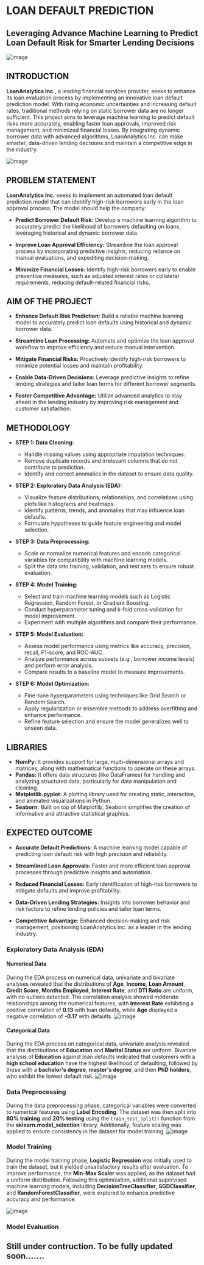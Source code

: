 # LOAN DEFAULT PREDICTION 
## Leveraging Advance Machine Learning to Predict Loan Default Risk for Smarter Lending Decisions
![image](https://github.com/user-attachments/assets/b923a5bf-5a92-483d-98e3-596c8b4b4b98)
## INTRODUCTION
**LoanAnalytics Inc.**, a leading financial services provider, seeks to enhance its loan evaluation process by implementing an innovative loan default prediction model. With rising economic uncertainties and increasing default rates, traditional methods relying on static borrower data are no longer sufficient. This project aims to leverage machine learning to predict default risks more accurately, enabling faster loan approvals, improved risk management, and minimized financial losses. By integrating dynamic borrower data with advanced algorithms, LoanAnalytics Inc. can make smarter, data-driven lending decisions and maintain a competitive edge in the industry.

![image](https://github.com/user-attachments/assets/e301c6c2-951b-46b2-a432-d044ccb23193)

## PROBLEM STATEMENT
**LoanAnalytics Inc.** seeks to implement an automated loan default prediction model that can identify high-risk borrowers early in the loan approval process. The model should
help the company:
- **Predict Borrower Default Risk:** Develop a machine learning algorithm to accurately predict the likelihood of borrowers defaulting on loans, leveraging historical and dynamic borrower data.
  
- **Improve Loan Approval Efficiency:** Streamline the loan approval process by incorporating predictive insights, reducing reliance on manual evaluations, and expediting decision-making.
  
- **Minimize Financial Losses:** Identify high-risk borrowers early to enable preventive measures, such as adjusted interest rates or collateral requirements, reducing default-related financial risks.
  
## AIM OF THE PROJECT
- **Enhance Default Risk Prediction:** Build a reliable machine learning model to accurately predict loan defaults using historical and dynamic borrower data.  

- **Streamline Loan Processing:** Automate and optimize the loan approval workflow to improve efficiency and reduce manual intervention.  

- **Mitigate Financial Risks:** Proactively identify high-risk borrowers to minimize potential losses and maintain profitability.  

- **Enable Data-Driven Decisions:** Leverage predictive insights to refine lending strategies and tailor loan terms for different borrower segments.  

- **Foster Competitive Advantage:** Utilize advanced analytics to stay ahead in the lending industry by improving risk management and customer satisfaction.  

## METHODOLOGY
- **STEP 1: Data Cleaning:**  
  - Handle missing values using appropriate imputation techniques.  
  - Remove duplicate records and irrelevant columns that do not contribute to prediction.  
  - Identify and correct anomalies in the dataset to ensure data quality.  

- **STEP 2: Exploratory Data Analysis (EDA):**  
  - Visualize feature distributions, relationships, and correlations using plots like histograms and heatmaps.  
  - Identify patterns, trends, and anomalies that may influence loan defaults.  
  - Formulate hypotheses to guide feature engineering and model selection.  

- **STEP 3: Data Preprocessing:**  
  - Scale or normalize numerical features and encode categorical variables for compatibility with machine learning models.  
  - Split the data into training, validation, and test sets to ensure robust evaluation.  

- **STEP 4: Model Training:**  
  - Select and train machine learning models such as Logistic Regression, Random Forest, or Gradient Boosting.  
  - Conduct hyperparameter tuning and k-fold cross-validation for model improvement.  
  - Experiment with multiple algorithms and compare their performance.  

- **STEP 5: Model Evaluation:**  
  - Assess model performance using metrics like accuracy, precision, recall, F1-score, and ROC-AUC.  
  - Analyze performance across subsets (e.g., borrower income levels) and perform error analysis.  
  - Compare results to a baseline model to measure improvements.  

- **STEP 6: Model Optimization:**  
  - Fine-tune hyperparameters using techniques like Grid Search or Random Search.  
  - Apply regularization or ensemble methods to address overfitting and enhance performance.  
  - Refine feature selection and ensure the model generalizes well to unseen data.

  
## LIBRARIES
- **NumPy:** It provides support for large, multi-dimensional arrays and matrices, along with mathematical functions to operate on these arrays.
- **Pandas:** It offers data structures (like DataFrames) for handling and analyzing structured data, particularly for data manipulation and cleaning.
- **Matplotlib.pyplot:** A plotting library used for creating static, interactive, and animated visualizations in Python.
- **Seaborn:** Built on top of Matplotlib, Seaborn simplifies the creation of informative and attractive statistical graphics.
  
## EXPECTED OUTCOME
- **Accurate Default Predictions:** A machine learning model capable of predicting loan default risk with high precision and reliability.  

- **Streamlined Loan Approvals:** Faster and more efficient loan approval processes through predictive insights and automation.  

- **Reduced Financial Losses:** Early identification of high-risk borrowers to mitigate defaults and improve profitability.  

- **Data-Driven Lending Strategies:** Insights into borrower behavior and risk factors to refine lending policies and tailor loan terms.  

- **Competitive Advantage:** Enhanced decision-making and risk management, positioning LoanAnalytics Inc. as a leader in the lending industry.  

### Exploratory Data Analysis (EDA)
#### Numerical Data
During the EDA process on numerical data, univariate and bivariate analyses revealed that the distributions of **Age**, **Income**, **Loan Amount**, **Credit Score**, **Months Employed**, **Interest Rate**, and **DTI Ratio** are uniform, with no outliers detected. The correlation analysis showed moderate relationships among the numerical features, with **Interest Rate** exhibiting a positive correlation of **0.13** with loan defaults, while **Age** displayed a negative correlation of **-0.17** with defaults.
![image](https://github.com/user-attachments/assets/a6521e03-5228-48bd-bf9a-9bcb982f99f4)

#### Categorical Data
During the EDA process on categorical data, univariate analysis revealed that the distributions of **Education** and **Marital Status** are uniform. Bivariate analysis of **Education** against loan defaults indicated that customers with a **high school education** have the highest likelihood of defaulting, followed by those with a **bachelor's degree**, **master's degree**, and then **PhD holders**, who exhibit the lowest default risk.
![image](https://github.com/user-attachments/assets/3a67bdfa-c1c0-4f82-93a2-888052032af4)

### Data Preprocessing 
During the data preprocessing phase, categorical variables were converted to numerical features using **Label Encoding**. The dataset was then split into **80% training** and **20% testing** using the `train_test_split()` function from the **sklearn.model_selection** library. Additionally, feature scaling was applied to ensure consistency in the dataset for model training.
![image](https://github.com/user-attachments/assets/3f145897-1204-4a66-b11c-523aca004c2f)

### Model Training
During the model training phase, **Logistic Regression** was initially used to train the dataset, but it yielded unsatisfactory results after evaluation. To improve performance, the **Min-Max Scaler** was applied, as the dataset had a uniform distribution. Following this optimization, additional supervised machine learning models, including **DecisionTreeClassifier**, **SGDClassifier**, and **RandomForestClassifier**, were explored to enhance predictive accuracy and performance.

![image](https://github.com/user-attachments/assets/90de9038-cacb-437c-91ed-6568b0399096)

### Model Evaluation
























## Still under contruction. To be fully updated soon.......
